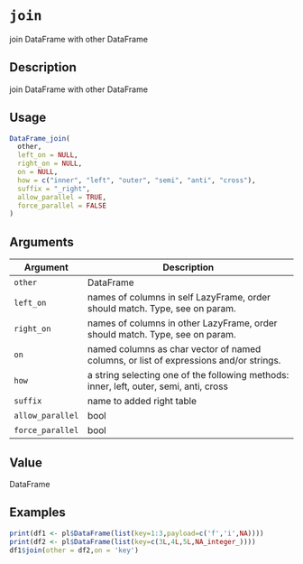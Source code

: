 # `join`

join DataFrame with other DataFrame

## Description

join DataFrame with other DataFrame

## Usage

```r
DataFrame_join(
  other,
  left_on = NULL,
  right_on = NULL,
  on = NULL,
  how = c("inner", "left", "outer", "semi", "anti", "cross"),
  suffix = "_right",
  allow_parallel = TRUE,
  force_parallel = FALSE
)
```

## Arguments

| Argument | Description                                                                            | 
| -------- | -------------------------------------------------------------------------------------- |
| `other`         | DataFrame                                                                              | 
| `left_on`         | names of columns in self LazyFrame, order should match. Type, see on param.            | 
| `right_on`         | names of columns in other LazyFrame, order should match. Type, see on param.           | 
| `on`         | named columns as char vector of named columns, or list of expressions and/or strings.  | 
| `how`         | a string selecting one of the following methods: inner, left, outer, semi, anti, cross | 
| `suffix`         | name to added right table                                                              | 
| `allow_parallel`         | bool                                                                                   | 
| `force_parallel`         | bool                                                                                   | 

## Value

DataFrame

## Examples

```r
print(df1 <- pl$DataFrame(list(key=1:3,payload=c('f','i',NA))))
print(df2 <- pl$DataFrame(list(key=c(3L,4L,5L,NA_integer_))))
df1$join(other = df2,on = 'key')
```


